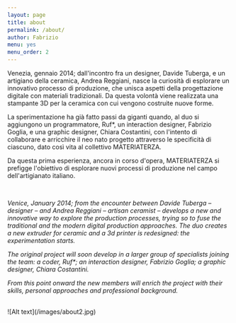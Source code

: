 ```yaml
---
layout: page
title: about
permalink: /about/
author: Fabrizio
menu: yes
menu_order: 2
---
```



Venezia, gennaio 2014; dall'incontro fra un designer, Davide Tuberga, e un artigiano della ceramica, Andrea Reggiani, nasce la curiosità di esplorare un innovativo processo di produzione, che unisca aspetti della progettazione digitale con materiali tradizionali. Da questa volontà viene realizzata una stampante 3D per la ceramica con cui vengono costruite nuove forme.

La sperimentazione ha già fatto passi da giganti quando, al duo si aggiungono un programmatore, Ruf*, un interaction designer, Fabrizio Goglia, e una graphic designer, Chiara Costantini, con l'intento di collaborare e arricchire il neo nato progetto attraverso le specificità di ciascuno, dato così vita al collettivo MATERIATERZA.

Da questa prima esperienza, ancora in corso d'opera, MATERIATERZA si prefigge l'obiettivo di esplorare nuovi processi di produzione nel campo dell'artigianato italiano.

<br>

<i>Venice, January 2014; from the encounter between Davide Tuberga – designer – and Andrea Reggiani – artisan ceramist – develops a new and innovative way to explore the production processes, trying so to fuse the traditional and the modern digital production approaches.
The duo creates a new extruder for ceramic and a  3d printer is redesigned: the experimentation starts.</i>

<i>The original project will soon develop in a larger group of specialists joining the team: a coder, Ruf*; an interaction designer, Fabrizio Goglia; a graphic designer, Chiara Costantini.</i>

<i>From this point onward the new members will enrich the project with their skills, personal approaches and professional background.</i>

<br>
![Alt text](/images/about2.jpg)
<br>
<br>

<!--MATERIATERZA is a cluster of:  
proteins,  
lipids,  
carbohydrates,  
water,  
minerals and  
vitamins;  
distributed in three casings, in different amounts.

One of which is modified with:  
mercury,  
silver,  
tin,  
copper and  
other minerals in trace.
-->
